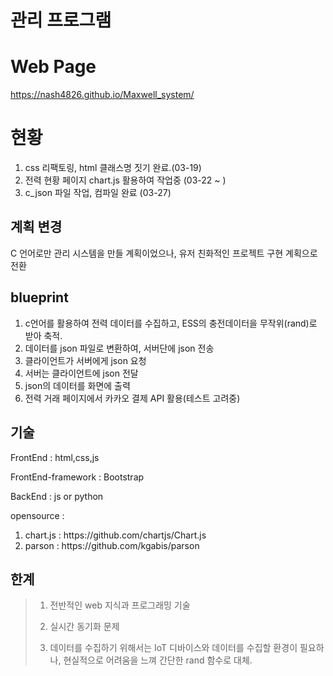 # 관리 프로그램

# Web Page

https://nash4826.github.io/Maxwell_system/

# 현황

<ol>
  <li>css 리팩토링, html 클래스명 짓기 완료.(03-19)</li>
  <li>전력 현황 페이지 chart.js 활용하여 작업중 (03-22 ~ )</li>
  <li>c_json 파일 작업, 컴파일 완료 (03-27)</li>
</ol>

## 계획 변경

C 언어로만 관리 시스템을 만들 계획이었으나, 유저 친화적인 프로젝트 구현 계획으로 전환

## blueprint

1. c언어를 활용하여 전력 데이터를 수집하고, ESS의 충전데이터을 무작위(rand)로 받아 축적.
2. 데이터를 json 파일로 변환하여, 서버단에 json 전송
3. 클라이언트가 서버에게 json 요청
4. 서버는 클라이언트에 json 전달
5. json의 데이터를 화면에 출력
6. 전력 거래 페이지에서 카카오 결제 API 활용(테스트 고려중)

## 기술

FrontEnd : html,css,js

FrontEnd-framework : Bootstrap

BackEnd : js or python

opensource :

<ol> 
  <li>chart.js : https://github.com/chartjs/Chart.js</li>
  <li>parson : https://github.com/kgabis/parson</li>
</ol>

## 한계

> 1. 전반적인 web 지식과 프로그래밍 기술
>
> 2. 실시간 동기화 문제
>
> 3. 데이터를 수집하기 위해서는 IoT 디바이스와 데이터를 수집할 환경이 필요하나, 현실적으로 어려움을 느껴 간단한 rand 함수로 대체.
